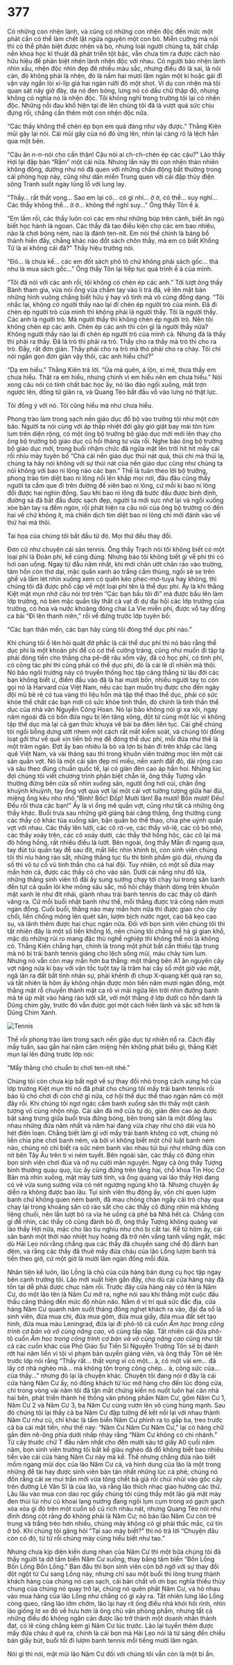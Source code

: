 # 377

Có những con nhện lành, và cũng có những con nhện độc đến mức một phát cắn có thể làm chết lật ngửa nguyên một con bò. Miễn cưỡng mà nói thì có thể phân biệt được nhện và bò, nhưng loài người chúng ta, bất chấp nền khoa học kĩ thuật đã phát triển tột bậc, vẫn chưa tìm ra được cách nào hữu hiệu để phân biệt nhện lành nhện độc với nhau. Có người bảo nhện lành nhìn xấu, nhện độc nhìn đẹp đẽ nhiều màu sắc, nhưng điều đó là sai, là nói càn, đó không phải là nhện, đó là nấm hai mươi lăm ngàn một kí hoặc gái đĩ vận váy ngắn lòi xi-líp giá hai ngàn rưỡi đô một shot. Ví dụ con nhện mà tôi quan sát nãy giờ đây, da nó đen bóng, lưng nó có dấu chữ thập đỏ, nhưng không có nghĩa nó là nhện độc. Tôi không nghĩ trong trường tôi lại có nhện độc. Những nỗi đau khổ hiện tại đè lên chúng tôi đã là vượt quá sức chịu đựng rồi, chẳng cần thêm một con nhện độc nữa. 

“Các thầy không thể chèn ép bọn em quá đáng như vậy được.” Thằng Kiên mũi gãy lại nói. Cái mũi gãy của nó đỏ ửng lên, nhìn lại càng rõ là lệch hẳn qua một bên. 

“Cậu ăn n-n-nói cho cẩn thận! Cậu nói ai ch-ch-chèn ép các cậu?” Lão thầy Hợi lại đập bàn “Rầm” một cái nữa. Nhưng lần này thì con nhện thản nhiên không động, dường như nó đã quen với những chấn động bất thường trong cái phòng họp này, cũng như dân miền Trung quen với cái đập thủy điện sông Tranh suốt ngày lủng lỗ với lung lay. 

 “Thầy… rất thất vọng… Sao em lại có… có gì nhỉ… ờ ờ, có thể… suy nghĩ… Các thầy không thể… ờ ờ… không thể nghĩ suy…” Ông thầy Tôn ề à.

“Em lầm rồi, các thầy luôn coi các em như những búp trên cành, biết ăn ngủ biết học hành là ngoan. Các thầy đã tạo điều kiện cho các em bao nhiêu, nào là chơi bóng ném, nào là đánh ten-nít. Em nói thế chính là báng bổ thánh hiền đấy, chẳng khác nào đốt sách chôn thầy, mà em có biết Khổng Tử là ai không cái đã?” Thầy hiệu trưởng nói.

“Đó... là chưa kể... các em đốt sách phô tô chứ không phải sách gốc... thà như là mua sách gốc...” Ông thầy Tôn lại tiếp tục quá trình ề à của mình. 

“Tôi đã nói với các anh rồi, tôi không có chèn ép các anh.” Tới lượt ông thầy Bành tham gia, vừa nói ổng vừa chấm tay vào li trà đá, vẽ lên mặt bàn những hình vuông chẳng biết hữu ý hay vô tình mà vô cùng đồng dạng. “Tôi nhắc lại, không có người thầy nào lại đi chèn ép người trò của mình. Đã đi chèn ép người trò của mình thì không phải là người thầy. Tôi là người thầy. Các anh là người trò. Mà người thầy thì không chèn ép người trò. Nên tôi không chèn ép các anh. Chèn ép các anh thì còn gì là người thầy nữa? Không người thầy nào lại đi chèn ép người trò của mình cả. Nhưng đã là thầy thì phải ra thầy. Đã là trò thì phải ra trò. Thầy cho ra thầy mà trò thì cho ra trò. Đấy, rất đơn giản. Thầy phải cho ra trò mà thò phải cho ra chày. Tôi chỉ nói ngắn gọn đơn giản vậy thôi, các anh hiểu chứ?” 

“Dạ em hiểu.” Thằng Kiên trả lời. “Ủa mà quên, á lộn, xí mê, thưa thầy em chưa hiểu. Thật ra em hiểu, nhưng chính vì em hiểu nên em chưa hiểu.” Nói xong câu nói có tính chất bác học ấy, nó lảo đảo ngồi xuống, mắt trợn ngược lên, đồng tử giãn ra, và Quang Tèo bắt đầu vỗ vào lưng nó thật lực.

Tôi đồng ý với nó. Tôi cũng hiểu mà như chưa hiểu. 

Phong trào làm trong sạch nền giáo dục đổ bộ vào trường tôi như một cơn bão. Người ta nói cùng với áp thấp nhiệt đới gây gió giật bay mái tôn tùm lum trên diện rộng, có một ông bộ trưởng bộ giáo dục mới mới lên thay cho ông bộ trưởng bộ giáo dục cũ hồi tháng tư vừa rồi. Nghe bảo ông bộ trưởng bộ giáo dục mới, trong buổi nhậm chức đã ngửa mặt lên trời hít hít mấy cái rồi nhíu mày tuyên bố “Chà cái nền giáo dục thúi nát quá, thúi chi mà thúi lạ, chúng ta hãy nói không với sự thúi nát của nền giáo dục cũng như chúng ta nói không với bao ni lông nào các bạn.” Thế là tuân theo lời bộ trưởng, phong trào tìm diệt bao ni lông nổi lên khắp mọi nơi, đâu đâu cũng thấy người ta cầm que đi trên đường để xiên bao ni lông, cứ mỗi kí bao ni lông đổi được hai nghìn đồng. Sau khi bao ni lông đã bước đầu được bình định, đường sá đã bắt đầu được sạch đẹp, người ta mới sực nhớ lại và ngồi xuống xòe bàn tay ra đếm ngón, rồi phát hiện ra câu nói của ông bộ trưởng có đến hai vế chứ không ít, mà chiến dịch tìm diệt bao ni lông chỉ mới đánh vào vế thứ hai mà thôi. 

Tai họa của chúng tôi bắt đầu từ đó. Mọi thứ đều thay đổi. 

Đơn cử như chuyện cái sân tennis. Ông thầy Trạch nói tôi không biết có một loại phí là Đoàn phí, kể cũng đúng. Nhưng bảo tôi không biết gì về phí thì có hơi oan uổng. Ngay từ đầu năm nhất, khi mới chân ướt chân ráo vào trường, tâm hồn còn thơ dại, mặc quần xanh áo trắng cắm thùng, ngồi sè sẹ trên ghế và lấm lét nhìn xuống xem có quên kéo phẹc-mơ-tuya hay không, thì chúng tôi đã được phổ cập về một loại phí tên là thể dục phí. Ấy là khi thằng Kiệt mặt mụn nhờ câu nói trơ trẽn “Các bạn bầu tôi đi” mà được bầu lên làm lớp trưởng, nó bèn mặc quần tây thắt cà vạt đi dự đại hội các lớp trưởng của trường, có hoa và nước khoáng đóng chai La Vie miễn phí, được vỗ tay đồng ca bài “Đi lên thanh niên,” rồi về đứng trước lớp tuyên bố:

“Các bạn thân mến, các bạn hãy cùng tôi đóng thể dục phí nào.”

Khi chúng tôi ồ lên hỏi quát đờ phắc là cái thể dục phí thì nó bảo rằng thể dục phí là một khoản phí để có cơ thể cường tráng, cũng như muốn đi tập tạ phải đóng tiền cho thằng cha pê-đê râu xồm vậy, đã có học phí, có tình phí, có công tác phí thì cũng phải có thể dục phí, đó là cái lẽ dĩ nhiên mà thôi. Nó bảo ngôi trường này có truyền thống học tập căng thẳng từ lâu đời các bạn không biết ư, điểm đầu vào đã là hai mươi bốn, nhiều người tay to còn gọi nó là Harvard của Việt Nam, nếu các bạn muốn trụ được cho đến ngày đội mũ bê rê có tua vàng thì liệu hồn mà tập thể thao thể dục, phải có sức khỏe thể chất các bạn mới có sức khỏe tinh thần, đó chính là tinh thần thể dục của nhà văn Nguyễn Công Hoan. Nó lại bảo không nói gì xa xôi, ngay năm ngoái đã có bốn đứa ngu bị lên tăng xông, đột tử cùng một lúc vì không tập thể dục mà lại cả gan thức khuya vẽ bài ba đêm liên tục. Cái ghế chúng tôi ngồi bỗng dưng ướt nhem một cách rất mất kiểm soát, và chúng tôi đồng loạt gởi thư về quê xin tiền bố mẹ để đóng thể dục phí, mỗi đứa như thế là một trăm ngàn. Đợt ấy bao nhiêu là bò và lợn bị bán đi trên khắp các làng quê Việt Nam, và vài tháng sau thì trong khuôn viên trường mọc lên một cái sân quần vợt. Nó là một cái sân đẹp mĩ miều, nền xanh đất đỏ, dài rộng cao và sâu theo đúng chuẩn quốc tế, lại có giàn đèn cao áp hẳn hoi. Những lúc đợi chúng tôi viết chương trình phân biệt chẵn lẻ, ông thầy Tượng vẫn thường đứng bên cửa sổ nhìn xuống sân, người ổng hơi cúi, chân ổng khuỳnh khuỳnh, tay ổng vợt qua vợt lại một cái vợt tưởng tượng giữa hai đùi, miệng ổng kêu nho nhỏ “Bình! Bốc! Đốp! Mười lăm! Ba mươi! Bốn mươi! Đếu! Đếu rồi thưa các bạn!” Ấy là vì ổng mê quần vợt, cũng như tất cả những ông thầy khác. Buổi trưa sau những giờ giảng bài căng thẳng, ổng thường cùng các thầy cô khác túa xuống sân, bận quần bó thể thao, chia phe uýnh quần vợt với nhau. Các thầy lên lưới, các cô rờ-ve, các thầy vô-lê, các cô bỏ nhỏ, các thầy xoáy trên, các cô xoáy dưới, các thầy thở hồng hộc, các cô lại má đỏ hồng hồng, rất nhiều điều lả lướt. Bên ngoài, ông thầy Mẫn đi ngang qua, tay đút túi quần tay để sau đít, mắt liếc nhìn khinh bỉ, còn sinh viên chúng tôi thì níu hàng rào sắt, những thằng tục tĩu thì bình phẩm giò đùi, nhưng đa số thì vô tư cổ vũ tinh thần cho cả hai đội. Tuy nhiên, có một số đứa may mắn hơn cả, được các thầy cô cho vào sân. Dưới cái nắng như đổ lửa, những thằng sinh viên tổ đãi ấy sung sướng chạy tới chạy lui trong sân banh đến tụt cả quần lòi khe mông sâu sắc, mồ hôi chảy thành dòng trên khuôn mặt xanh lè như đít nhái, giành nhau trái banh tennis do các thầy cô đánh văng ra. Cứ mỗi buổi nhặt banh như thế, mỗi thằng được trả công năm mươi ngàn đồng. Cuối buổi, thằng nào may mắn hơn nữa thì được giao cho cây chổi, liền chổng mông lên quét sân, lượm bịch nước ngọt, cạo bã kẹo cao su, và lãnh thêm được hai chục ngàn nữa. Đối với bọn sinh viên chúng tôi thì tất nhiên đây là một số tiền khổng lồ, nên chúng tôi chẳng nề hà gì gian khổ, mặc dù những rủi ro mang đặc thù nghề nghiệp thì không thể nói là không có. Thằng Kiên chẳng hạn, chính là trong một phút bất cẩn thiếu tập trung mà nó bị trái banh tennis giáng cho lệch sống mũi, máu chảy tùm lum. Nhưng nó vẫn còn may mắn hơn ba thằng: một thằng bên A1 ăn nguyên cây vợt nặng nửa kí bay với vận tốc tuột tay là trăm hai cây số một giờ vào mặt, ngã lăn ra đất bất tỉnh nhân sự, phải khênh đi chụp X-quang kết quả rạn sọ, và tất nhiên là hôm ấy không nhận được món tiền năm mươi ngàn đồng, một thằng mặt rỗ chuyển thành mặt ca rô vì mải ngửa lên trời nhìn đường banh mà té úp mặt vào hàng rào lưới sắt, với một thằng ở lớp dưới có hỗn danh là Dũng chim gãy, trước đó vẫn được gọi một cách hiền lành và sặc sỡ hơn là Dũng Chim Xanh. 

![Tennis](../images/tennis.jpg)

Thế rồi phong trào làm trong sạch nền giáo dục tự nhiên nổ ra. Cách đây mấy tuần, sau gần hai năm câm miệng hến không phát biểu gì, thằng Kiệt mụn lại lên đứng trước lớp nói:

 “Mấy thằng chó chuẩn bị chơi ten-nít nhé.”

Chúng tôi còn chưa kịp bất ngờ về sự thay đổi nhỏ trong cách xưng hô của lớp trưởng Kiệt mụn thì nó đã phát cho chúng tôi mấy trái banh tennis rồi bảo lũ chó chơi đi còn chờ gì nữa, cơ hội thể dục thể thao ngàn năm có một đây rồi. Khi chúng tôi ngơ ngác cầm banh xuống sân thì thấy một cảnh tượng vô cùng nhộn nhịp. Cái sân đã mở cửa tự do, giàn đèn cao áp được bật sáng trưng giữa buổi trưa đứng bóng, bên trong sân là một đống lau nhau những đứa năm nhất và năm hai đang vừa chạy như chó dái vừa hò hét điên loạn. Chẳng biết làm gì với mấy trái banh không có vợt, chúng nó liền chia phe chơi banh ném, và bởi vì không biết một chữ luật banh ném nào, chúng nó chỉ biết ra sức ném banh vào nhau túi bụi như những đứa con nít bên Tây Âu trên ti vi ném tuyết. Bên ngoài sân, các thầy cô đứng nhìn bọn sinh viên chơi đùa và nở nụ cười mãn nguyện. Ngay cả ông thầy Tượng bình thường quạu quọ, lúc ấy cũng đứng trên tầng hai, chỗ khoa Tin Học Cơ Bản mà nhìn xuống, mặt mày tươi tỉnh, và ổng quàng vai lão thầy Hợi đang có vẻ vừa sung sướng vừa có nét ngượng ngùng khó tả. Nhưng chuyện ấy diễn ra không được bao lâu. Tụi sinh viên thụ động ấy, vốn chỉ quen lượm banh chứ không quen ném banh, đã mau chóng chán ngấy cái trò chạy qua chạy lại trong khoảng sân có rào sắt cho các thầy cô đứng nhìn mà không liệng chuối, nên lần lượt bỏ ra vỉa hè uống cà phê bà Nhã hết cả. Chẳng còn gì để nhìn, các thầy cô cũng đành bỏ đi, ông thầy Tượng không quàng vai lão thầy Hợi nữa, mặc cho lão tiu nghỉu như chó bị cắt tai. Kể từ hôm ấy, cái sân banh một thời náo nhiệt huy hoàng đã trở nên vắng tanh vắng ngắt, mặc dù Hải Lẹo nói rằng chẳng qua các thầy đã chuyển sang chế độ đánh ban đêm, và rằng các thầy đã thuê mấy đứa cháu của lão Lồng lượm banh trả tiền theo giờ, cứ một giờ là mười lăm ngàn đồng mỗi đứa.

Nhân tiện kể luôn, lão Lồng là chủ của cửa hàng bán dụng cụ học tập ngay bên cạnh trường tôi. Lão mới xuất hiện gần đây, cho dù cái cửa hàng này đã tồn tại dễ phải được chục năm rồi. Trước đây cửa hàng này có tên là Năm Cư, do một lão tên là Năm Cư mở ra, nghe nói sau khi thắng một cuộc đấu thầu căng thẳng đến mức độ nhũn não. Nằm ở vị trí quá sức đắc địa, cửa hàng Năm Cư quanh năm suốt tháng đông nghẹt khách ra vào, đại đa số là sinh viên, đứa mua chì, đứa mua gôm, đứa mua giấy, đứa mua đất sét tạo hình, đứa mua màu Leningrad, đứa lại đi phô-tô cả cuốn _Âm học trong công trình cơ bản và vô cùng nâng cao_, vô cùng tấp nập. Tất nhiên cái đứa phô-tô cuốn _Âm học trong công trình cơ bản và vô cùng nâng cao_ cũng như tất cả các cuốn khác của Phó Giáo Sư Tiến Sĩ Nguyễn Trường Tôn sẽ bị đánh rớt hai năm liền vì tội vi phạm bản quyền giảng viên, và ông thầy Tôn sẽ lên trước lớp nói rằng “Thầy rất... thất vọng vì có một... à, có một vài em... đã lấy cớ nhà nghèo mà… mà không tôn trọng công chép... à, công sức của... của thầy...” nhưng đó lại là chuyện khác. Chuyện tôi đang nói ở đây là cái cửa hàng Năm Cư ấy, nó đông khách từ lúc mở hàng cho đến lúc đóng cửa, chỉ trong vòng vài năm tôi đã tận mắt chứng kiến nó nuốt luôn hai căn nhà hai bên, phát triển thành hệ thống văn phòng phẩm Năm Cư, gồm Năm Cư 1, Năm Cư 2 và Năm Cư 3, ba Năm Cư cùng vươn lên vô cùng hùng mạnh. Sau đó chúng tôi lại thấy cả ba Năm Cư đập tường để kết nối lại với nhau thành Năm Cư như cũ, chỉ khác là tấm biển Năm Cư phình ra to gấp ba, treo trước cả ba cái mặt tiền, như thế này: “Năm Cư Năm Cư Năm Cư,” lại có hàng chữ gắn đèn nê-ông phía dưới nhấp nháy rằng “Năm Cư không có chi nhánh.” Từ cây thước chữ T đầu năm nhất cho đến mười sáu tờ giấy A0 cuối năm năm, bọn sinh viên trường tôi bất kể giàu nghèo đã đổ không biết bao nhiêu tiền vào cái cửa hàng Năm Cư này mà kể. Thế nhưng chẳng đứa nào biết mồm ngang mũi dọc của lão Năm Cư cả, và hình dung của lão là một trong những đề tài hay được sinh viên bàn tán nhất những lúc cà phê; chúng nó đồn rằng cái xe mui trần mới vừa tông chết bà già rồi chúi nhủi vào gốc cây trên đường Lê Văn Sĩ là của lão, và rằng lão thích nhạc giao hưởng các thứ. Lâu lâu vào mua con dao rọc giấy chúng tôi cũng thấy một lão già mặt mày đen thùi lùi như củ khoai lang nướng đang ngồi lụm cụm trong xó gạch gạch xóa xóa gì đó trên một cuốn sổ cũ rích nhàu nát, nhưng Quang Tèo nói như đinh đóng cột rằng đó không phải là Năm Cư; nó bảo lão Năm Cư còn trẻ trung và trắng trẻo hơn nhiều, chúng mày không có gì phải thắc mắc, cứ tin ở bố. Khi chúng tôi gặng hỏi “Tại sao mày biết?” thì nó trả lời “Chuyện đâu còn có đó, từ từ rồi chúng mày cũng hiểu biết như tao.” 

Nhưng chưa kịp diện kiến dung nhan của Năm Cư thì một bữa chúng tôi đã thấy người ta dỡ tấm biển Năm Cư xuống, thay bằng tấm biển “Bốn Lồng Bốn Lồng Bốn Lồng.” Ban đầu thì bọn sinh viên còn bỡ ngỡ với sự thay đổi đột ngột từ Cư sang Lồng này, nhưng chỉ sau một buổi thì lòng trung thành khách hàng của chúng nó cạn sạch, cái bản chất vô ơn bạc nghĩa thiếu thủy chung của chúng nó quay trở lại, chúng nó quên phắt Năm Cư, và hò nhau vào mua hàng của lão Lồng như chẳng có gì xảy ra. Tất nhiên lưng lão Lồng còng queo, răng lão lởm chởm, lão lại hay rít ống điếu nhả khói hôi rình, nhìn lão giống lơ xe đò về hưu hơn là ông chủ văn phòng phẩm, nhưng tất cả những điều đó không ngăn cản được lão trở thành một doanh nhân thành đạt, có lẽ cũng chẳng kém gì Năm Cư lúc trước. Lão lại tuyển thêm được mấy đứa cháu ở quê ra, chính là cái bọn mà Hải Lẹo nói là từ sáng đến chiều bán giấy bút, buổi tối đi lượm banh tennis mỗi tiếng mười lăm ngàn. 

Nói gì thì nói, mặt mũi lão Năm Cư đối với chúng tôi vẫn còn là một bí ẩn.
